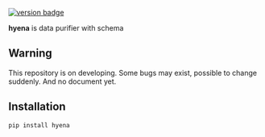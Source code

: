 [![version badge](https://badge.fury.io/py/hyena.svg)](https://badge.fury.io/py/hyena)

**hyena** is data purifier with schema

## Warning

This repository is on developing. Some bugs may exist, possible to change suddenly. And no document yet.


## Installation

    pip install hyena
